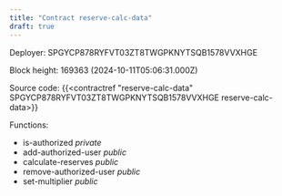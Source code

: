 ```yaml
---
title: "Contract reserve-calc-data"
draft: true
---
```

Deployer: SPGYCP878RYFVT03ZT8TWGPKNYTSQB1578VVXHGE


 



Block height: 169363 (2024-10-11T05:06:31.000Z)

Source code: {{<contractref "reserve-calc-data" SPGYCP878RYFVT03ZT8TWGPKNYTSQB1578VVXHGE reserve-calc-data>}}

Functions:

* is-authorized _private_
* add-authorized-user _public_
* calculate-reserves _public_
* remove-authorized-user _public_
* set-multiplier _public_
